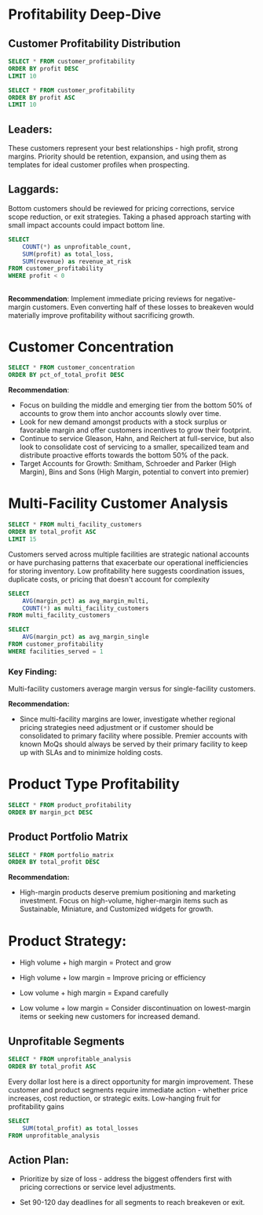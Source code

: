 # Profitability Deep-Dive

## Customer Profitability Distribution

```sql top_customers
SELECT * FROM customer_profitability
ORDER BY profit DESC
LIMIT 10
```

```sql bottom_customers
SELECT * FROM customer_profitability
ORDER BY profit ASC
LIMIT 10
```


## Leaders: 
These customers represent your best relationships - high profit, strong margins. Priority should be retention, expansion, and using them as templates for ideal customer profiles when prospecting. 
<DataTable data={top_customers}>
    <Column id=Customer_Name title="Customer"/>
    <Column id=Customer_Type title="Type"/>
    <Column id=profit title="Profit" fmt='$#,##0' contentType=colorscale scaleColor=green/>
    <Column id=margin_pct title="Margin %" fmt='#0.0"%"'/>
    <Column id=revenue title="Revenue" fmt='$#,##0'/>
</DataTable>

## Laggards:
Bottom customers should be reviewed for pricing corrections, service scope reduction, or exit strategies. Taking a phased approach starting with small impact accounts could impact bottom line.
<DataTable data={bottom_customers}>
    <Column id=Customer_Name title="Customer"/>
    <Column id=Customer_Type title="Type"/>
    <Column id=profit title="Profit" fmt='$#,##0' contentType=colorscale scaleColor=red/>
    <Column id=margin_pct title="Margin %" fmt='#0.0"%"'/>
    <Column id=revenue title="Revenue" fmt='$#,##0'/>
</DataTable>



```sql unprofitable_total
SELECT 
    COUNT(*) as unprofitable_count,
    SUM(profit) as total_loss,
    SUM(revenue) as revenue_at_risk
FROM customer_profitability
WHERE profit < 0
```

##
<Alert status="warning">

**Recommendation**: 
Implement immediate pricing reviews for negative-margin customers. Even converting half of these losses to breakeven would materially improve profitability without sacrificing growth. 

</Alert>

# Customer Concentration
```sql concentration
SELECT * FROM customer_concentration
ORDER BY pct_of_total_profit DESC
```

<DataTable data={concentration}>
    <Column id=customer_segment title="Segment"/>
    <Column id=customer_count title="Customers" fmt='#,##0'/>
    <Column id=total_profit title="Total Profit" fmt='$#,##0'/>
    <Column id=pct_of_total_profit title="% of Profit" fmt='#0.0"%"' contentType=colorscale scaleColor=green/>
</DataTable>

<Alert status="warning">

**Recommendation**: 
- Focus on building the middle and emerging tier from the bottom 50% of accounts to grow them into anchor accounts slowly over time.
- Look for new demand amongst products with a stock surplus or favorable margin and offer customers incentives to grow their footprint.
- Continue to service Gleason, Hahn, and Reichert at full-service, but also look to consolidate cost of servicing to a smaller, specailized team and distribute proactive efforts towards the bottom 50% of the pack. 
- Target Accounts for Growth: Smitham, Schroeder and Parker (High Margin), Bins and Sons (High Margin, potential to convert into premier)

</Alert>


# Multi-Facility Customer Analysis
```sql multi_facility
SELECT * FROM multi_facility_customers
ORDER BY total_profit ASC
LIMIT 15
```

Customers served across multiple facilities are strategic national accounts or have purchasing patterns that exacerbate our operational inefficiencies for storing inventory. Low profitability here suggests coordination issues, duplicate costs, or pricing that doesn't account for complexity 

<DataTable data={multi_facility}>
    <Column id=Customer_Name title="Customer"/>
    <Column id=Customer_Type title="Type"/>
    <Column id=facility_count title="Facilities" fmt='#,##0'/>
    <Column id=facilities title="Facility List"/>
    <Column id=total_profit title="Profit" fmt='$#,##0' contentType=colorscale scaleColor=red/>
    <Column id=margin_pct title="Margin %" fmt='#0.0"%"'/>
    <Column id=total_revenue title="Revenue" fmt='$#,##0'/>
</DataTable>

```sql multi_facility_summary
SELECT 
    AVG(margin_pct) as avg_margin_multi,
    COUNT(*) as multi_facility_customers
FROM multi_facility_customers
```
```sql single_facility_avg
SELECT 
    AVG(margin_pct) as avg_margin_single
FROM customer_profitability
WHERE facilities_served = 1
```

### Key Finding: 
Multi-facility customers average <Value data={multi_facility_summary} column=avg_margin_multi fmt='#0.1"%"'/> margin versus <Value data={single_facility_avg} column=avg_margin_single fmt='#0.1"%"'/> for single-facility customers. 

<Alert status="warning">

**Recommendation:**

- Since multi-facility margins are lower, investigate whether regional pricing strategies need adjustment or if customer should be consolidated to primary facility where possible. Premier accounts with known MoQs should always be served by their primary facility to keep up with SLAs and to minimize holding costs.
  
</Alert>



# Product Type Profitability

```sql product_ranking
SELECT * FROM product_profitability 
ORDER BY margin_pct DESC
```




<DataTable data={product_ranking}>
    <Column id=Product_Type title="Product Type"/>
    <Column id=volume title="Volume (tons)" fmt='#,##0'/>
    <Column id=revenue title="Revenue" fmt='$#,##0'/>
    <Column id=profit title="Profit" fmt='$#,##0' contentType=colorscale scaleColor=green/>
    <Column id=margin_pct title="Margin %" fmt='#0.0"%"' contentType=colorscale scaleColor=green/>
    <Column id=profit_per_ton title="$/Ton" fmt='$#,##0'/>
</DataTable>

## Product Portfolio Matrix

```sql portfolio
SELECT * FROM portfolio_matrix 
ORDER BY total_profit DESC
```

<ScatterPlot
    data={portfolio}
    x=total_volume
    y=margin_pct
    series=Product_Type
    size=total_profit
    title="Product Portfolio: Volume vs Margin "
    xFmt='#,##0'
    yFmt='#0.0"%"'
/>

<Alert status="warning">

**Recommendation:**
- High-margin products deserve premium positioning and marketing investment. Focus on high-volume, higher-margin items such as Sustainable, Miniature, and Customized widgets for growth.
</Alert>


# Product Strategy: 
<Alert>

- High volume + high margin = Protect and grow

- High volume + low margin = Improve pricing or efficiency

- Low volume + high margin = Expand carefully

- Low volume + low margin = Consider discontinuation on lowest-margin items or seeking new customers for increased demand.

</Alert>

<DataTable data={portfolio}>
    <Column id=Product_Type title="Product"/>
    <Column id=volume_category title="Volume"/>
    <Column id=margin_category title="Margin"/>
    <Column id=total_volume title="Tons" fmt='#,##0'/>
    <Column id=margin_pct title="Margin %" fmt='#0.0"%"' contentType=colorscale scaleColor=green/>
    <Column id=total_profit title="Profit" fmt='$#,##0'/>
</DataTable>

## Unprofitable Segments

```sql unprofitable_segments
SELECT * FROM unprofitable_analysis
ORDER BY total_profit ASC
```

Every dollar lost here is a direct opportunity for margin improvement. These customer and product segments require immediate action - whether price increases, cost reduction, or strategic exits. Low-hanging fruit for profitability gains 

<DataTable data={unprofitable_segments}>
    <Column id=segment_type title="Type"/>
    <Column id=segment_name title="Name"/>
    <Column id=total_profit title="Loss" fmt='$#,##0' contentType=colorscale scaleColor=red/>
    <Column id=revenue title="Revenue" fmt='$#,##0'/>
    <Column id=transaction_count title="Orders" fmt='#,##0'/>
</DataTable>

```sql unprofitable_impact
SELECT 
    SUM(total_profit) as total_losses
FROM unprofitable_analysis
```


 <Alert status="warning">

  ## Action Plan: 
  - Prioritize by size of loss - address the biggest offenders first with pricing corrections or service level adjustments. 
  
  - Set 90-120 day deadlines for all segments to reach breakeven or exit.

</Alert>
